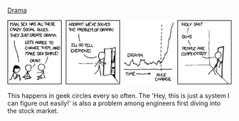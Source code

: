 [Drama](https://xkcd.com/592)

![Drama](./random_comic.png)

This happens in geek circles every so often. The 'Hey, this is just a system I can figure out easily!' is also a problem among engineers first diving into the stock market.

